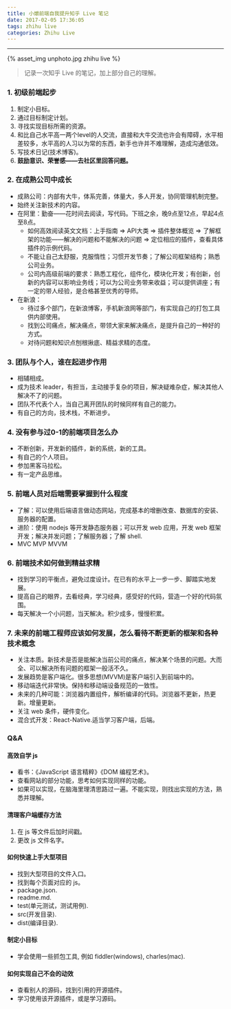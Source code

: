```yaml
---
title: 小爝前端自我提升知乎 Live 笔记
date: 2017-02-05 17:36:05
tags: zhihu live
categories: Zhihu Live
---
```


<hr>

{% asset_img unphoto.jpg zhihu live %}

<blockquote>
  记录一次知乎 Live 的笔记，加上部分自己的理解。

</blockquote>

<!--more-->


### 1. 初级前端起步

 1. 制定小目标。
 2. 通过目标制定计划。
 3. 寻找实现目标所需的资源。
 4. 和比自己水平高一两个level的人交流，直接和大牛交流也许会有障碍，水平相差较多，水平高的人习以为常的东西，新手也许并不难理解，造成沟通低效。
 5. 写技术日记(技术博客)。
 6. **鼓励意识、荣誉感——去社区里回答问题。**

###  2. 在成熟公司中成长

* 成熟公司：内部有大牛，体系完善，体量大，多人开发，协同管理机制完整。
* 始终关注新技术的内容。
* 在阿里：勤奋——花时间去阅读，写代码。下班之余，晚9点至12点，早起4点至8点。
   * 如何高效阅读英文文档：上手指南 => API大类 => 插件整体概览 => 了解框架的功能——解决的问题和不能解决的问题 => 定位相应的插件，查看具体插件的示例代码。
   * 不能让自己太舒服，克服惰性；习惯开发节奏；了解公司框架结构；熟悉公司业务。
   * 公司内高级前端的要求：熟悉工程化，组件化，模块化开发；有创新，创新的内容可以影响业务线；可以为公司业务带来收益；可以提供讲座；有一定的带人经验，是合格甚至优秀的导师。
* 在新浪：
   * 待过多个部门，在新浪博客，手机新浪网等部门，有实现自己的打包工具供内部使用。
   * 找到公司痛点，解决痛点，带领大家来解决痛点，是提升自己的一种好的方式。
   * 对待问题和知识点刨根揪底、精益求精的态度。

### 3. 团队与个人，谁在起进步作用

* 相辅相成。
* 成为技术 leader，有担当，主动接手复杂的项目，解决疑难杂症，解决其他人解决不了的问题。
* 团队不代表个人，当自己离开团队的时候同样有自己的能力。
* 有自己的方向，技术栈，不断进步。

### 4. 没有参与过0-1的前端项目怎么办

* 不断创新，开发新的插件，新的系统，新的工具。
* 有自己的个人项目。
* 参加黑客马拉松。
* 有一定产品思维。

### 5. 前端人员对后端需要掌握到什么程度

* 了解：可以使用后端语言做动态网站，完成基本的增删改查、数据库的安装、服务器的配置。
* 进阶：使用 nodejs 等开发静态服务器；可以开发 web 应用，开发 web 框架开发；解决并发问题；了解服务器；了解 shell.
* MVC MVP MVVM

### 6. 前端技术如何做到精益求精

* 找到学习的平衡点，避免过度设计。在已有的水平上一步一步、脚踏实地发展。
* 提高自己的眼界，去看经典，学习经典，感受好的代码，营造一个好的代码氛围。
* 每天解决一个小问题，当天解决。积少成多，慢慢积累。

### 7. 未来的前端工程师应该如何发展，怎么看待不断更新的框架和各种技术概念

* 关注本质。新技术是否是能解决当前公司的痛点，解决某个场景的问题。大而全、可以解决所有问题的框架一般活不久。
* 发展趋势是客户端化。很多思想(MVVM)是客户端引入到前端中的。
* 移动端迭代非常快。保持和移动端设备规范的一致性。
* 未来的几种可能：浏览器内置组件，解析编译的代码。浏览器不更新，热更新。增量更新。
* 关注 web 条件，硬件变化。
* 混合式开发：React-Native.适当学习客户端，后端。

### Q&A

#### 高效自学 js

* 看书：《JavaScript 语言精粹》《DOM 编程艺术》。
* 查看网站的部分功能，思考如何实现同样的功能。
* 如果可以实现，在脑海里理清思路过一遍。不能实现，则找出实现的方法，熟悉并理解。

#### 清理客户端缓存方法

 1. 在 js 等文件后加时间戳。
 2. 更改 js 文件名字。

#### 如何快速上手大型项目

* 找到大型项目的文件入口。
* 找到每个页面对应的 js。
* package.json.
* readme.md.
* test(单元测试，测试用例).
* src(开发目录).
* dist(编译目录).

#### 制定小目标

* 学会使用一些抓包工具, 例如 fiddler(windows), charles(mac).

#### 如何实现自己不会的动效

* 查看别人的源码，找到引用的开源插件。
* 学习使用该开源插件，或是学习源码。
